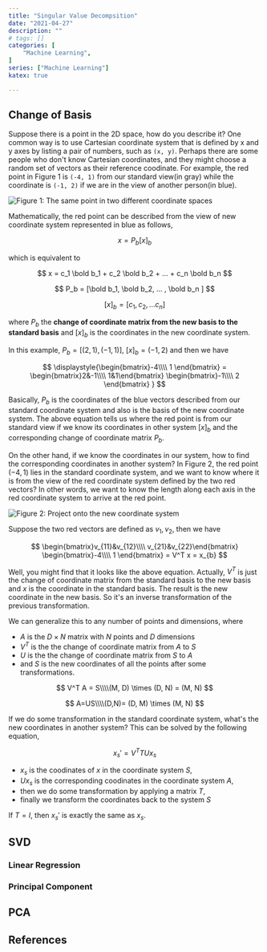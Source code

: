 ```yaml
---
title: "Singular Value Decompsition"
date: "2021-04-27"
description: ""
# tags: []
categories: [
    "Machine Learning",
]
series: ["Machine Learning"]
katex: true

---
```




## Change of Basis



Suppose there is a point in the 2D space, how do you describe it? One common way is to use Cartesian coordinate system that is defined by x and y axes by listing a pair of numbers, such as `(x, y)`. Perhaps there are some people who don't know Cartesian coordinates, and they might choose a random set of vectors as their reference coodinate. For example, the red point in Figure 1 is `(-4, 1)` from our standard view(in gray) while the coordinate is `(-1, 2)` if we are in the view of another person(in blue).



![](/blog/post/images/change-basis-example.png "Figure 1: The same point in two different coordinate spaces")



Mathematically, the red point can be described from the view of new coordinate system represented in blue as follows,


$$
x = P_b[x]_b
$$


which is equivalent to 


$$
x = c_1 \bold b_1 + c_2 \bold b_2 + ... + c_n \bold b_n
$$

$$
P_b = [\bold b_1, \bold b_2,  ... , \bold b_n ]
$$


$$
[x]_b = [c_1, c_2, ... c_n]
$$


where  $P_b$ the **change of coordinate matrix from the new basis to the standard basis** and $[x]_b$ is the coordinates in the new coordinate system. 



In this example, $P_b = [(2, 1),(-1, 1)]$, $[x]_b = (-1, 2)$ and then we have


$$
\displaystyle{\begin{bmatrix}-4\\\\ 1 \end{bmatrix} = \begin{bmatrix}2&-1\\\\ 1&1\end{bmatrix}
\begin{bmatrix}-1\\\\ 2 \end{bmatrix}
}
$$


Basically, $P_b$ is the coordinates of the blue vectors described from our standard coordinate system and also is the basis of the new coordinate system. The above equation tells us where the red point is from our standard view if we know its coordinates in other system $[x]_b$ and the corresponding change of coordinate matrix $P_b$.



On the other hand, if we know the coordinates in our system, how to find the corresponding coordinates in another system? In Figure 2, the red point $(-4, 1)$ lies in the standard coordinate system, and we want to know where it is from the view of the red coordinate system defined by the two red vectors? In other words, we want to know the length along each axis in the red coordinate system to arrive at the red point.



![](/blog/post/images/projection-example.png "Figure 2: Project onto the new coordinate system")



Suppose the two red vectors are defined as $v_1, v_2$, then we have




$$
\begin{bmatrix}v_{11}&v_{12}\\\\ v_{21}&v_{22}\end{bmatrix}
\begin{bmatrix}-4\\\\ 1 \end{bmatrix} = V^T x = x_{b}
$$




Well, you might find that it looks like the above equation. Actually, $V^T$ is just the change of coordinate matrix from the standard basis to the new basis and $x$ is the coordinate in the standard basis. The result is the new coordinate in the new basis. So it's an inverse transformation of the previous transformation.



We can generalize this to any number of points and dimensions, where



- $A$ is the $D\times N$ matrix with $N$ points and $D$ dimensions
- $V^T$ is the the change of coordinate matrix from $A$ to $S$
- $U$ is the the change of coordinate matrix from $S$ to $A$
- and $S$ is the new coordinates of all the points after some transformations.


$$
V^T A  = S\\\\(M, D) \times (D, N) = (M, N)
$$



$$
A=US\\\\(D,N)= (D, M) \times (M, N)
$$


If we do some transformation in the standard coordinate system, what's the new coordinates in another system? This can be solved by the following equation, 


$$
x_s' = V^TTUx_s
$$


- $x_s$ is the coodinates of $x$ in the coordinate system $S$, 
-  $Ux_s$ is the corresponding coodinates in the coordinate system $A$, 
- then we do some transformation by applying a matrix $T$, 
- finally we transform the coordinates back to the system $S$



If $T=I$, then $x_s'$ is exactly the same as $x_s$.





## SVD



### Linear Regression



### Principal Component





## PCA









## References





